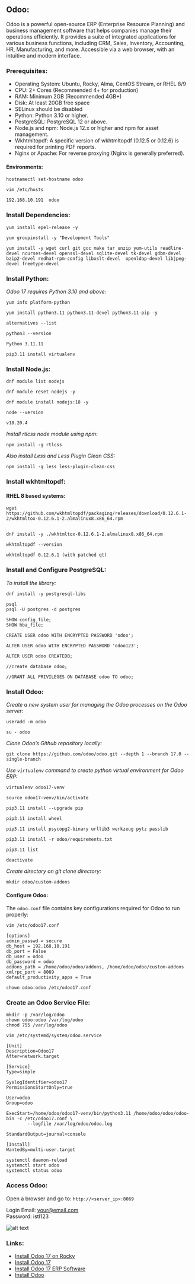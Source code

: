 ## Odoo: 

Odoo is a powerful open-source ERP (Enterprise Resource Planning) and business management software that helps companies manage their operations efficiently. It provides a suite of integrated applications for various business functions, including CRM, Sales, Inventory, Accounting, HR, Manufacturing, and more. Accessible via a web browser, with an intuitive and modern interface.


### Prerequisites:

- Operating System: Ubuntu, Rocky, Alma, CentOS Stream, or RHEL 8/9
- CPU: 2+ Cores (Recommended 4+ for production)
- RAM: Minimum 2GB (Recommended 4GB+)
- Disk: At least 20GB free space
- SELinux should be disabled
- Python: Python 3.10 or higher.
- PostgreSQL: PostgreSQL 12 or above.
- Node.js and npm: Node.js 12.x or higher and npm for asset management.
- Wkhtmltopdf: A specific version of wkhtmltopdf (0.12.5 or 0.12.6) is required for printing PDF reports.
- Nginx or Apache: For reverse proxying (Nginx is generally preferred).



#### Environments: 

```
hostnamectl set-hostname odoo
```


```
vim /etc/hosts

192.168.10.191  odoo
```


### Install Dependencies:

```
yum install epel-release -y
```


```
yum groupinstall -y "Development Tools"

yum install -y wget curl git gcc make tar unzip yum-utils readline-devel ncurses-devel openssl-devel sqlite-devel tk-devel gdbm-devel bzip2-devel redhat-rpm-config libxslt-devel  openldap-devel libjpeg-devel freetype-devel
```


### Install Python:

_Odoo 17 requires Python 3.10 and above:_

```
yum info platform-python
```


```
yum install python3.11 python3.11-devel python3.11-pip -y
```


```
alternatives --list
```


```
python3 --version

Python 3.11.11
```


```
pip3.11 install virtualenv
```



### Install Node.js:


```
dnf module list nodejs

dnf module reset nodejs -y

dnf module install nodejs:18 -y
```


```
node --version

v18.20.4
```


_Install rtlcss node module using npm:_

```
npm install -g rtlcss
```


_Also install Less and Less Plugin Clean CSS:_

```
npm install -g less less-plugin-clean-css
```



### Install wkhtmltopdf:


#### RHEL 8 based systems:

```
wget https://github.com/wkhtmltopdf/packaging/releases/download/0.12.6.1-2/wkhtmltox-0.12.6.1-2.almalinux8.x86_64.rpm


dnf install -y ./wkhtmltox-0.12.6.1-2.almalinux8.x86_64.rpm
```


```
wkhtmltopdf --version

wkhtmltopdf 0.12.6.1 (with patched qt)
```



### Install and Configure PostgreSQL:

_To install the library:_

```
dnf install -y postgresql-libs
```


```
psql
psql -U postgres -d postgres

SHOW config_file;
SHOW hba_file;
```


```
CREATE USER odoo WITH ENCRYPTED PASSWORD 'odoo';

ALTER USER odoo WITH ENCRYPTED PASSWORD 'odoo123';

ALTER USER odoo CREATEDB;
```


```
//create database odoo;

//GRANT ALL PRIVILEGES ON DATABASE odoo TO odoo;
```






### Install Odoo:


_Create a new system user for managing the Odoo processes on the Odoo server:_

```
useradd -m odoo
```


```
su - odoo
```


_Clone Odoo’s Github repository locally:_

```
git clone https://github.com/odoo/odoo.git --depth 1 --branch 17.0 --single-branch
```


_Use `virtualenv` command to create python virtual environment for Odoo ERP:_

```
virtualenv odoo17-venv

source odoo17-venv/bin/activate

pip3.11 install --upgrade pip

pip3.11 install wheel

pip3.11 install psycopg2-binary urllib3 werkzeug pytz passlib

pip3.11 install -r odoo/requirements.txt

pip3.11 list

deactivate
```



_Create directory on git clone directory:_

```
mkdir odoo/custom-addons
```


#### Configure Odoo:

The `odoo.conf` file contains key configurations required for Odoo to run properly:

```
vim /etc/odoo17.conf

[options]
admin_passwd = secure
db_host = 192.168.10.191
db_port = False
db_user = odoo
db_password = odoo
addons_path = /home/odoo/odoo/addons, /home/odoo/odoo/custom-addons
xmlrpc_port = 8069
default_productivity_apps = True

```


```
chown odoo:odoo /etc/odoo17.conf
```



### Create an Odoo Service File:


```
mkdir -p /var/log/odoo
chown odoo:odoo /var/log/odoo
chmod 755 /var/log/odoo
```


```
vim /etc/systemd/system/odoo.service

[Unit]
Description=Odoo17
After=network.target

[Service]
Type=simple

SyslogIdentifier=odoo17
PermissionsStartOnly=true

User=odoo
Group=odoo

ExecStart=/home/odoo/odoo17-venv/bin/python3.11 /home/odoo/odoo/odoo-bin -c /etc/odoo17.conf \
        --logfile /var/log/odoo/odoo.log

StandardOutput=journal+console

[Install]
WantedBy=multi-user.target

```



```
systemctl daemon-reload
systemctl start odoo
systemctl status odoo
```





### Access Odoo:

Open a browser and go to: `http://<server_ip>:8069`

Login Email: your@email.com  
Password: istl123

![alt text](./assets/image.png)




### Links:

- [Install Odoo 17 on Rocky](https://computingforgeeks.com/install-odoo-epr-on-rocky-almalinux-rhel-centos/)
- [Install Odoo 17](https://erp.primacyinfotech.com/blog/odoo-7/how-to-install-odoo-17-on-almalinux-8-or-rocky-linux-8-or-centos-8-32)
- [Install Odoo 17 ERP Software](https://www.howtoforge.com/how-to-install-odoo-17-erp-software-on-rocky-linux-9/)
- [Install Odoo](https://www.atlantic.net/dedicated-server-hosting/how-to-install-odoo-14-erp-on-rocky-linux-8/)


